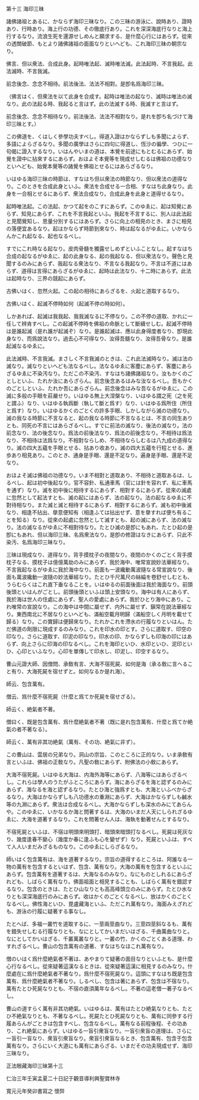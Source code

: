 

第十三 海印三昧  

  

諸佛諸祖とあるに、かならず海印三昧なり。この三昧の游泳に、說時あり、證時あり、行時あり。海上行の功德、その徹底行あり。これを深深海底行なりと海上行するなり。流浪生死を還源せしめんと願求する、是什麼心行にはあらず。從來の透關破節、もとより諸佛諸祖の面面なりといへども、これ海印三昧の朝宗なり。  

 佛言、但以衆法、合成此身。起時唯法起、滅時唯法滅。此法起時、不言我起。此法滅時、不言我滅。  

 前念後念、念念不相待。前法後法、法法不相對。是卽名爲海印三昧。  

 （佛言はく、但衆法を以て此身を合成す。起時は唯法の起なり、滅時は唯法の滅なり。此の法起る時、我起ると言はず。此の法滅する時、我滅すと言はず。  

 前念後念、念念不相待なり。前法後法、法法不相對なり。是れを卽ち名づけて海印三昧とす。）  

  

 この佛道を、くはしく參學功夫すべし。得道入證はかならずしも多聞によらず、多語によらざるなり。多聞の廣學はさらに四句に得道し、恆沙の徧學、つひに一句偈に證入するなり。いはんやいまの道は、本覺を前途にもとむるにあらず、始覺を證中に拈來するにあらず。おほよそ本覺等を現成せしむるは佛祖の功德なりといへども、始覺本覺等の諸覺を佛祖とせるにはあらざるなり。  

 いはゆる海印三昧の時節は、すなはち但以衆法の時節なり、但以衆法の道得なり。このときを合成此身といふ。衆法を合成せる一合相、すなはち此身なり。此身を一合相とせるにあらず、衆法合成なり。合成此身を此身と道得せるなり。  

 起時唯法起。この法起、かつて起をのこすにあらず。このゆゑに、起は知覺にあらず、知見にあらず、これを不言我起といふ。我起を不言するに、別人は此法起と見聞覺知し、思量分別するにはあらず。さらに向上の相見のとき、まさに相見の落便宜あるなり。起はかならず時節到來なり、時は起なるがゆゑに。いかならんかこれ起なる、起也なるべし。  

 すでにこれ時なる起なり。皮肉骨髓を獨露せしめずといふことなし。起すなはち合成の起なるがゆゑに、起の此身なる、起の我起なる、但以衆法なり。聲色と見聞するのみにあらず、我起なる衆法なり、不言なる我起なり。不言は不道にはあらず、道得は言得にあらざるがゆゑに、起時は此法なり、十二時にあらず。此法は起時なり、三界の競起にあらず。  

 古佛いはく、忽然火起。この起の相待にあらざるを、火起と道取するなり。  

 古佛いはく、起滅不停時如何（起滅不停の時如何）。  

 しかあれば、起滅は我我起、我我滅なるに不停なり。この不停の道取、かれに一任して辨肯すべし。この起滅不停時を佛祖の命脈として斷續せしむ。起滅不停時は是誰起滅（是れ誰が起滅ぞ）なり。是誰起滅は、應以此身得度者なり、卽現此身なり、而爲說法なり。過去心不可得なり、汝得吾髓なり、汝得吾骨なり。是誰起滅なるゆゑに。  

 此法滅時、不言我滅。まさしく不言我滅のときは、これ此法滅時なり。滅は法の滅なり。滅なりといへども法なるべし。法なるゆゑに客塵にあらず、客塵にあらざるゆゑに不染汚なり。ただこの不染汚、すなはち諸佛諸祖なり。汝もかくのごとしといふ、たれか汝にあらざらん。前念後念あるはみな汝なるべし。吾もかくのごとしといふ、たれか吾にあらざらん。前念後念はみな吾なるがゆゑに。この滅に多般の手眼を莊嚴せり。いはゆる無上大涅槃なり、いはゆる謂之死（之を死と謂ふ）なり、いはゆる執爲斷（執して斷と爲す）なり、いはゆる爲所住（所住と爲す）なり。いはゆるかくのごとくの許多手眼、しかしながら滅の功德なり。滅の我なる時節に不言なると、起の我なる時節に不言なるとは、不言の同生ありとも、同死の不言にはあらざるべし。すでに前法の滅なり、後法の滅なり。法の前念なり、法の後念なり。爲法の前後法なり、爲法の前後念なり。不相待は爲法なり、不相待は法爲なり。不相對ならしめ、不相待ならしむるは八九成の道得なり。滅の四大五蘊を手眼とせる、拈あり收あり。滅の四大五蘊を行程とせる、進歩あり相見あり。このとき、通身是手眼、還是不足なり。遍身是手眼、還是不足なり。  

 おほよそ滅は佛祖の功德なり。いま不相對と道取あり、不相待と道取あるは、しるべし、起は初中後起なり。官不容針、私通車馬（官には針を容れず、私に車馬を通ず）なり。滅を初中後に相待するにあらず、相對するにあらず。從來の滅處に忽然として起法すとも、滅の起にはあらず、法の起なり。法の起なるゆゑに不對待相なり。また滅と滅と相待するにあらず、相對するにあらず。滅も初中後滅なり、相逢不拈出、擧意便知有（相逢ふては拈出せず、意を擧すれば便ち有ることを知る）なり。從來の起處に忽然として滅すとも、起の滅にあらず、法の滅なり。法の滅なるがゆゑに不相對待なり。たとひ滅の是卽にもあれ、たとひ起の是卽にもあれ、但以海印三昧、名爲衆法なり。是卽の修證はなきにあらず、只此不染汚、名爲海印三昧なり。  

 三昧は現成なり、道得なり。背手摸枕子の夜間なり。夜間のかくのごとく背手摸枕子なる、摸枕子は億億萬劫のみにあらず、我於海中、唯常宣說妙法華經なり。不言我起なるがゆゑに我於海中なり。前面も一波纔動萬波隨なる常宣說なり、後面も萬波纔動一波隨の妙法華經なり。たとひ千尺萬尺の絲綸を卷舒せしむとも、うらむらくはこれ直下垂なることを。いはゆるの前面後面は我於海面なり。前頭後頭といはんがごとし。前頭後頭といふは頭上安頭なり。海中は有人にあらず、我於海は世人の住處にあらず、聖人の愛處にあらず。我於ひとり海中にあり。これ唯常の宣說なり。この海中は中間に屬せず、内外に屬せず、鎭常在說法華經なり。東西南北に不居なりといへども、滿船空載月明歸（滿船空しく月明を載せて歸る）なり。この實歸は便歸來なり。たれかこれを滯水の行履なりといはん。ただ佛道の劑限に現成するのみなり。これを印水の印とす。さらに道取す、印空の印なり。さらに道取す、印泥の印なり。印水の印、かならずしも印海の印にはあらず、向上さらに印海の印なるべし。これを海印といひ、水印といひ、泥印といひ、心印といふなり。心印を單傳して印水し、印泥し、印空するなり。  

  

 曹山元證大師、因僧問、承敎有言、大海不宿死屍、如何是海（承る敎に言へること有り、大海死屍を宿せずと。如何なるか是れ海）。  

 師云、包含萬有。  

僧云、爲什麼不宿死屍（什麼と爲てか死屍を宿せざる）。  

 師云く、絶氣者不著。  

僧曰く、既是包含萬有、爲什麼絶氣者不著（既に是れ包含萬有、什麼と爲てか絶氣の者不著なる）。  

 師云く、萬有非其功絶氣（萬有、その功、絶氣に非ず）。  

 この曹山は、雲居の兄弟なり。洞山の宗旨、このところに正的なり。いま承敎有言といふは、佛祖の正敎なり。凡聖の敎にあらず、附佛法の小敎にあらず。  

 大海不宿死屍。いはゆる大海は、内海外海等にあらず、八海等にはあらざるべし。これらは學人のうたがふところにあらず。海にあらざるを海と認ずるのみにあらず、海なるを海と認ずるなり。たとひ海と強爲すとも、大海といふべからざるなり。大海はかならずしも八功德水の重淵にあらず、大海はかならずしも鹹水等の九淵にあらず。衆法は合成なるべし。大海かならずしも深水のみにてあらんや。このゆゑに、いかなるか海と問著するは、大海のいまだ人天にしられざるゆゑに、大海を道著するなり。これを問著せん人は、海執を動著せんとするなり。  

 不宿死屍といふは、不宿は明頭來明頭打、暗頭來暗頭打なるべし。死屍は死灰なり、幾度逢春不變心（幾度か春に逢ふも心を變ぜず）なり。死屍といふは、すべて人人いまだみざるものなり。このゆゑにしらざるなり。  

 師いはく包含萬有は、海を道著するなり。宗旨の道得するところは、阿誰なる一物の萬有を包含するといはず、包含、萬有なり。大海の萬有を包含するといふにあらず。包含萬有を道著するは、大海なるのみなり。なにものとしれるにあらざれども、しばらく萬有なり。佛面祖面と相見することも、しばらく萬有を錯認するなり。包含のときは、たとひ山なりとも高高峰頭立のみにあらず。たとひ水なりとも深深海底行のみにあらず。收はかくのごとくなるべし、放はかくのごとくなるべし。佛性海といひ、毘盧藏海といふ、ただこれ萬有なり。海面みえざれども、游泳の行履に疑著する事なし。  

 たとへば、多福一叢竹を道取するに、一莖兩莖曲なり。三莖四莖斜なるも、萬有を錯失せしむる行履なりとも、なにとしてかいまだいはざる、千曲萬曲なりと。なにとしてかいはざる、千叢萬叢なりと。一叢の竹、かくのごとくある道理、わすれざるべし。曹山の包含萬有の道著、すなはちなほこれ萬有なり。  

僧のいはく爲什麼絶氣者不著は、あやまりて疑著の面目なりといふとも、是什麼心行なるべし。從來疑著這漢なるときは、從來疑著這漢に相見するのみなり。什麼處在に爲什麼絶氣者不著なり。爲什麼不宿死屍なり。這頭にすなはち既是包含萬有、爲什麼絶氣者不著なり。しるべし、包含は著にあらず、包含は不宿なり。萬有たとひ死屍なりとも、不宿の直須萬年なるべし。不著の這老僧一著子なるべし。  

 曹山の道すらく萬有非其功絶氣。いはゆるは、萬有はたとひ絶氣なりとも、たとひ不絶氣なりとも、不著なるべし。死屍たとひ死屍なりとも、萬有に同參する行履あらんがごときは包含すべし、包含なるべし。萬有なる前程後程、その功あり、これ絶氣にあらず。いはゆる一盲引衆盲なり。一盲引衆盲の道理は、さらに一盲引一盲なり、衆盲引衆盲なり。衆盲引衆盲なるとき、包含萬有、包含于包含萬有なり。さらにいく大道にも萬有にあらざる、いまだその功夫現成せず、海印三昧なり。  

  

正法眼藏海印三昧第十三  

  

 仁治三年壬寅孟夏二十日記于觀音導利興聖寶林寺  

寬元元年癸卯書寫之 懷弉  

  



